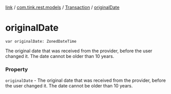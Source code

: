 [link](../../index.md) / [com.tink.rest.models](../index.md) / [Transaction](index.md) / [originalDate](./original-date.md)

# originalDate

`var originalDate: ZonedDateTime`

The original date that was received from the provider, before the user changed it. The date cannot be older than 10 years.

### Property

`originalDate` - The original date that was received from the provider, before the user changed it. The date cannot be older than 10 years.